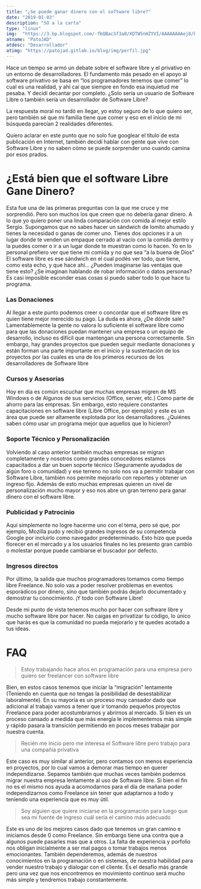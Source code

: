 ```yaml
---
title: "¿Se puede ganar dinero con el software libre?"
date: "2019-01-03"
description: "SO a la carta"
type: "linux"
img:  "https://3.bp.blogspot.com/-fbQBacSf3a0/XDTW5nHZYVI/AAAAAAAAej8/brsHdOymO3gIZSdqtlSiJ-VeFAE8DGzHwCLcBGAs/s640/rmsdollar.jpg"
atname: "PatoJAD"
atdesc: "Desarrollador"
atimg: "https://patojad.gitlab.io/blog/img/perfil.jpg"
---
```


Hace un tiempo se armó un debate sobre el software libre y el privativo en un entorno de desarrolladores. El fundamento más pesado en el apoyo al software privativo se basa en “los programadores tenemos que comer” lo cual es una realidad, y ahí caí que siempre en fondo esa inquietud me pesaba. Y decidí decantar por completo. ¿Solo sería un usuario de Software Libre o también sería un desarrollador de Software Libre?

La respuesta moral no tardó en llegar, yo estoy seguro de lo que quiero ser, pero también sé que mi familia tiene que comer y eso en el inicio de mi búsqueda parecían 2 realidades diferentes.

Quiero aclarar en este punto que no solo fue googlear el título de esta publicación en Internet, también decidí hablar con gente que vive con Software Libre y no saben cómo se puede sorprender uno cuando camina por esos prados.

# ¿Está bien que el software Libre Gane Dinero?
Esta fue una de las primeras preguntas con la que me cruce y me sorprendió. Pero son muchos los que creen que no debería ganar dinero. A lo que yo quiero poner una linda comparación con comida al mejor estilo Sergio. Supongamos que no sabes hacer un sándwich de lomito ahumado y tienes la necesidad o ganas de comer uno. Tienes dos opciones ir a un lugar donde te venden un empaque cerrado al vacío con la comida dentro y la puedes comer o ir a un lugar donde te muestran como lo hacen. Yo en lo personal prefiero ver que tiene mi comida y no que sea “a la buena de Dios” El software libre es ese sándwich en el cual podés ver todo, que tiene, como esta echo, y que hace ahí… ¿Pueden imaginarse las ventajas que tiene esto? ¿Se imaginan hablando de robar información o datos personas? Es casi imposible esconder esas cosas si puedo saber todo lo que hace tu programa.

### Las Donaciones
Al llegar a este punto podemos creer o concordar que el software libre es quien tiene mejor merecido su pago. La duda es ahora, ¿De dónde sale? Lamentablemente la gente no valora lo suficiente el software libre como para que las donaciones puedan mantener una empresa o un equipo de desarrollo, incluso es difícil que mantengan una persona correctamente. Sin embargo, hay grandes proyectos que pueden seguir mediante donaciones y están forman una parte importante en el inicio y la sustentación de los proyectos por las cuales es una de los primeros recursos de los desarrolladores de Software libre

### Cursos y Asesorías
Hoy en día es común escuchar que muchas empresas migren de MS Windows o de Algunos de sus servicios (Office, server, etc.) Como parte de ahorro para las empresas. Sin embargo, esto requiere constantes capacitaciones en software libre (Libre Office, por ejemplo) y este es un área que puede ser altamente explotada por los desarrolladores. ¿Quiénes saben cómo usar un programa mejor que aquellos que lo hicieron?

### Soporte Técnico y Personalización
Volviendo al caso anterior también muchas empresas se migran completamente y nosotros como grandes conocedores estamos capacitados a dar un buen soporte técnico (Seguramente ayudados de algún foro o comunidad) y ese terreno no solo nos va a permitir trabajar con Software Libre, también nos permite mejorarlo con reportes y obtener un ingreso fijo. Además de esto muchas empresas quieren un nivel de personalización mucho mayor y eso nos abre un gran terreno para ganar dinero con el software libre.

### Publicidad y Patrocinio
Aquí simplemente no logre hacerme uno con el tema, pero sé que, por ejemplo, Mozilla pudo y recibió grandes ingresos de su competencia Google por incluirlo como navegador predeterminado. Esto hizo que pueda florecer en el mercado y a los usuarios finales no les presento gran cambio o molestar porque puede cambiarse el buscador por defecto.

### Ingresos directos
Por último, la salida que muchos programadores tomamos como tiempo libre Freelance. No solo vas a poder resolver problemas en eventos esporádicos por dinero, sino que también podrás dejarlo documentado y demostrar tu conocimiento. ¡Y todo con Software Libre!

Desde mi punto de vista tenemos mucho por hacer con software libre y mucho software libre por hacer. No caigas en privatizar tu código, lo único que harás es que la comunidad no pueda mejorarlo y te quedes acotado a tus ideas.




# FAQ


> Estoy trabajando hace años en programación para una empresa pero quiero ser freelancer con software libre

Bien, en estos casos tenemos que iniciar la “migración” lentamente (Teniendo en cuenta que no tengas la posibilidad de desestabilizar laboralmente). En su mayoría es un proceso muy cansador dado que adicional al trabajo vamos a tener que ir tomando pequeños proyectos Freelance para poder acostumbrarnos y abrirnos al mercado. Si bien es un proceso cansado a medida que más energía le implementemos más simple y rápido pasara la transición permitiendo en pocos meses trabajar por nuestra cuenta.



> Recién me inicio pero me interesa el Software libre pero trabajo para una compañía privativa

Este caso es muy similar al anterior, pero contamos con menos experiencia en proyectos, por lo cual vamos a demorar mas tiempo en querer independizarse. Sepamos también que muchas veces también podemos migrar nuestra empresa lentamente al uso de Software libre. Si bien el fin no es el mismo nos ayuda a acomodarnos para el día de mañana poder independizarnos como Freelance sin tener que adaptarnos a todo y teniendo una experiencia que es muy útil.



> Soy alguien que quiere iniciarse en la programación para luego que sea mi fuente de ingreso cuál sería el camino más adecuado

Este es uno de los mejores casos dado que tenemos un gran camino e iniciamos desde 0 como Freelance. Sin embargo tiene una contra que a algunos puede pasarles mas que a otros. La falta de experiencia y porfolio nos obligan inicialmente a ser mal pagos o tomar trabajos menos emocionantes. También dependeremos, además de nuestros conocimientos en la programación o en sistemas, de nuestra habilidad para vender nuestro trabajo y dialogar con el cliente. Es el desafío más grande pero una vez que nos encontremos en movimiento continuo será mucho más simple y tendremos trabajo constantemente.
